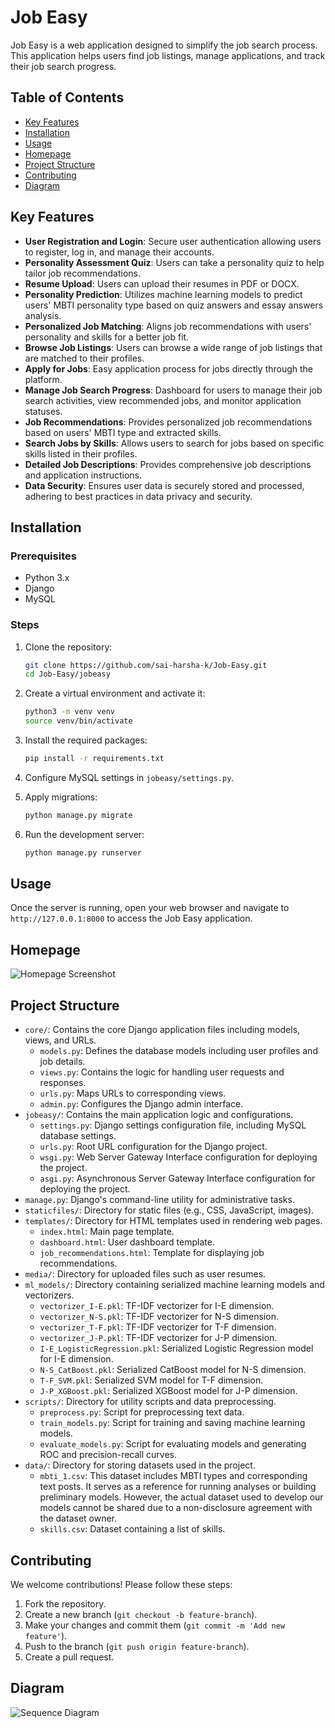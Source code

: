 # Job Easy

Job Easy is a web application designed to simplify the job search process. This application helps users find job listings, manage applications, and track their job search progress.

## Table of Contents

- [Key Features](#key-features)
- [Installation](#installation)
- [Usage](#usage)
- [Homepage](#homepage)
- [Project Structure](#project-structure)
- [Contributing](#contributing)
- [Diagram](#diagram)

## Key Features

- **User Registration and Login**: Secure user authentication allowing users to register, log in, and manage their accounts.
- **Personality Assessment Quiz**: Users can take a personality quiz to help tailor job recommendations.
- **Resume Upload**: Users can upload their resumes in PDF or DOCX.
- **Personality Prediction**: Utilizes machine learning models to predict users' MBTI personality type based on quiz answers and essay answers analysis.
- **Personalized Job Matching**: Aligns job recommendations with users' personality and skills for a better job fit.
- **Browse Job Listings**: Users can browse a wide range of job listings that are matched to their profiles.
- **Apply for Jobs**: Easy application process for jobs directly through the platform.
- **Manage Job Search Progress**: Dashboard for users to manage their job search activities, view recommended jobs, and monitor application statuses.
- **Job Recommendations**: Provides personalized job recommendations based on users' MBTI type and extracted skills.
- **Search Jobs by Skills**: Allows users to search for jobs based on specific skills listed in their profiles.
- **Detailed Job Descriptions**: Provides comprehensive job descriptions and application instructions.
- **Data Security**: Ensures user data is securely stored and processed, adhering to best practices in data privacy and security.

## Installation

### Prerequisites

- Python 3.x
- Django
- MySQL

### Steps

1. Clone the repository:
    ```bash
    git clone https://github.com/sai-harsha-k/Job-Easy.git
    cd Job-Easy/jobeasy
    ```

2. Create a virtual environment and activate it:
    ```bash
    python3 -m venv venv
    source venv/bin/activate
    ```

3. Install the required packages:
    ```bash
    pip install -r requirements.txt
    ```

4. Configure MySQL settings in `jobeasy/settings.py`.

5. Apply migrations:
    ```bash
    python manage.py migrate
    ```

6. Run the development server:
    ```bash
    python manage.py runserver
    ```

## Usage

Once the server is running, open your web browser and navigate to `http://127.0.0.1:8000` to access the Job Easy application.

## Homepage

![Homepage Screenshot](assets/homepage.png)

## Project Structure

- `core/`: Contains the core Django application files including models, views, and URLs.
  - `models.py`: Defines the database models including user profiles and job details.
  - `views.py`: Contains the logic for handling user requests and responses.
  - `urls.py`: Maps URLs to corresponding views.
  - `admin.py`: Configures the Django admin interface.
- `jobeasy/`: Contains the main application logic and configurations.
  - `settings.py`: Django settings configuration file, including MySQL database settings.
  - `urls.py`: Root URL configuration for the Django project.
  - `wsgi.py`: Web Server Gateway Interface configuration for deploying the project.
  - `asgi.py`: Asynchronous Server Gateway Interface configuration for deploying the project.
- `manage.py`: Django's command-line utility for administrative tasks.
- `staticfiles/`: Directory for static files (e.g., CSS, JavaScript, images).
- `templates/`: Directory for HTML templates used in rendering web pages.
  - `index.html`: Main page template.
  - `dashboard.html`: User dashboard template.
  - `job_recommendations.html`: Template for displaying job recommendations.
- `media/`: Directory for uploaded files such as user resumes.
- `ml_models/`: Directory containing serialized machine learning models and vectorizers.
  - `vectorizer_I-E.pkl`: TF-IDF vectorizer for I-E dimension.
  - `vectorizer_N-S.pkl`: TF-IDF vectorizer for N-S dimension.
  - `vectorizer_T-F.pkl`: TF-IDF vectorizer for T-F dimension.
  - `vectorizer_J-P.pkl`: TF-IDF vectorizer for J-P dimension.
  - `I-E_LogisticRegression.pkl`: Serialized Logistic Regression model for I-E dimension.
  - `N-S_CatBoost.pkl`: Serialized CatBoost model for N-S dimension.
  - `T-F_SVM.pkl`: Serialized SVM model for T-F dimension.
  - `J-P_XGBoost.pkl`: Serialized XGBoost model for J-P dimension.
- `scripts/`: Directory for utility scripts and data preprocessing.
  - `preprocess.py`: Script for preprocessing text data.
  - `train_models.py`: Script for training and saving machine learning models.
  - `evaluate_models.py`: Script for evaluating models and generating ROC and precision-recall curves.
- `data/`: Directory for storing datasets used in the project.
  - `mbti_1.csv`: This dataset includes MBTI types and corresponding text posts. It serves as a reference for running analyses or building preliminary models. However, the actual dataset used to develop our models cannot be shared due to a non-disclosure agreement with the dataset owner.
  - `skills.csv`: Dataset containing a list of skills.

## Contributing

We welcome contributions! Please follow these steps:

1. Fork the repository.
2. Create a new branch (`git checkout -b feature-branch`).
3. Make your changes and commit them (`git commit -m 'Add new feature'`).
4. Push to the branch (`git push origin feature-branch`).
5. Create a pull request.

## Diagram

![Sequence Diagram](assets/diagram.png)
